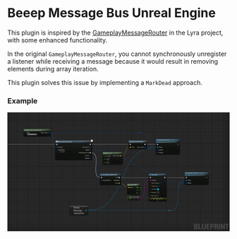 # Beeep Message Bus Unreal Engine

This plugin is inspired by the [GameplayMessageRouter](https://github.com/EpicGames/UnrealEngine/tree/release/Samples/Games/Lyra/Plugins/GameplayMessageRouter) in the Lyra project, with some enhanced functionality.

In the original `GameplayMessageRouter`, you cannot synchronously unregister a listener while receiving a message because it would result in removing elements during array iteration.

This plugin solves this issue by implementing a `MarkDead` approach.

### Example
![img.png](img.png)